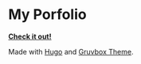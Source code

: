 # My Porfolio

[**Check it out!**](https://vienvuong.com)

Made with [Hugo](https://gohugo.io) and [Gruvbox Theme](https://github.com/schnerring/hugo-theme-gruvbox).